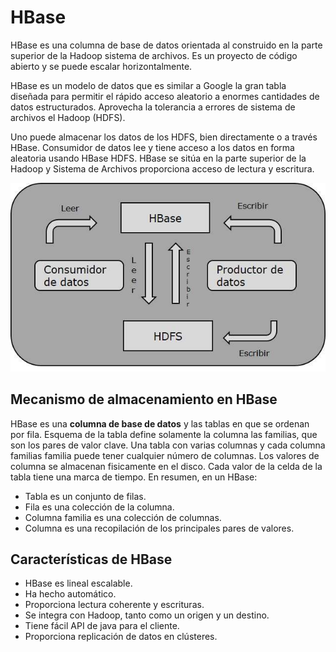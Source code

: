 # HBase

HBase es una columna de base de datos orientada al construido en la parte superior de la Hadoop sistema de archivos. Es un proyecto de código abierto y se puede escalar horizontalmente.

HBase es un modelo de datos que es similar a Google la gran tabla diseñada para permitir el rápido acceso aleatorio a enormes cantidades de datos estructurados. Aprovecha la tolerancia a errores de sistema de archivos el Hadoop (HDFS).

Uno puede almacenar los datos de los HDFS, bien directamente o a través HBase. Consumidor de datos lee y tiene acceso a los datos en forma aleatoria usando HBase HDFS. HBase se sitúa en la parte superior de la Hadoop y Sistema de Archivos proporciona acceso de lectura y escritura.

![HDFS HBASE](../../assets/images/hbase_flow.jpg)

## Mecanismo de almacenamiento en HBase

HBase es una **columna de base de datos** y las tablas en que se ordenan por fila. Esquema de la tabla define solamente la columna las familias, que son los pares de valor clave. Una tabla con varias columnas y cada columna familias familia puede tener cualquier número de columnas. Los valores de columna se almacenan fisicamente en el disco. Cada valor de la celda de la tabla tiene una marca de tiempo. En resumen, en un HBase:

- Tabla es un conjunto de filas.
- Fila es una colección de la columna.
- Columna familia es una colección de columnas.
- Columna es una recopilación de los principales pares de valores.

## Características de HBase

- HBase es lineal escalable.
- Ha hecho automático.
- Proporciona lectura coherente y escrituras.
- Se integra con Hadoop, tanto como un origen y un destino.
- Tiene fácil API de java para el cliente.
- Proporciona replicación de datos en clústeres.
